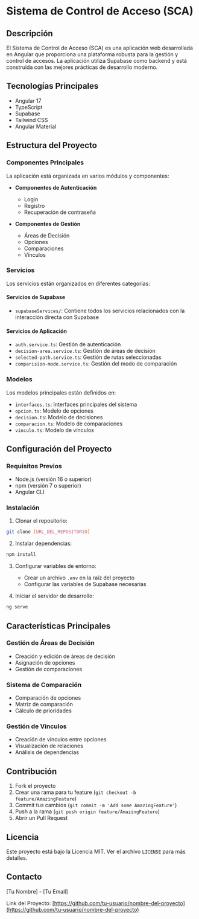 # Sistema de Control de Acceso (SCA)

## Descripción
El Sistema de Control de Acceso (SCA) es una aplicación web desarrollada en Angular que proporciona una plataforma robusta para la gestión y control de accesos. La aplicación utiliza Supabase como backend y está construida con las mejores prácticas de desarrollo moderno.

## Tecnologías Principales
- Angular 17
- TypeScript
- Supabase
- Tailwind CSS
- Angular Material

## Estructura del Proyecto

### Componentes Principales
La aplicación está organizada en varios módulos y componentes:

- **Componentes de Autenticación**
  - Login
  - Registro
  - Recuperación de contraseña

- **Componentes de Gestión**
  - Áreas de Decisión
  - Opciones
  - Comparaciones
  - Vínculos

### Servicios
Los servicios están organizados en diferentes categorías:

#### Servicios de Supabase
- `supabaseServices/`: Contiene todos los servicios relacionados con la interacción directa con Supabase

#### Servicios de Aplicación
- `auth.service.ts`: Gestión de autenticación
- `decision-area.service.ts`: Gestión de áreas de decisión
- `selected-path.service.ts`: Gestión de rutas seleccionadas
- `comparision-mode.service.ts`: Gestión del modo de comparación

### Modelos
Los modelos principales están definidos en:

- `interfaces.ts`: Interfaces principales del sistema
- `opcion.ts`: Modelo de opciones
- `decision.ts`: Modelo de decisiones
- `comparacion.ts`: Modelo de comparaciones
- `vinculo.ts`: Modelo de vínculos

## Configuración del Proyecto

### Requisitos Previos
- Node.js (versión 16 o superior)
- npm (versión 7 o superior)
- Angular CLI

### Instalación
1. Clonar el repositorio:
```bash
git clone [URL_DEL_REPOSITORIO]
```

2. Instalar dependencias:
```bash
npm install
```

3. Configurar variables de entorno:
   - Crear un archivo `.env` en la raíz del proyecto
   - Configurar las variables de Supabase necesarias

4. Iniciar el servidor de desarrollo:
```bash
ng serve
```

## Características Principales

### Gestión de Áreas de Decisión
- Creación y edición de áreas de decisión
- Asignación de opciones
- Gestión de comparaciones

### Sistema de Comparación
- Comparación de opciones
- Matriz de comparación
- Cálculo de prioridades

### Gestión de Vínculos
- Creación de vínculos entre opciones
- Visualización de relaciones
- Análisis de dependencias

## Contribución
1. Fork el proyecto
2. Crear una rama para tu feature (`git checkout -b feature/AmazingFeature`)
3. Commit tus cambios (`git commit -m 'Add some AmazingFeature'`)
4. Push a la rama (`git push origin feature/AmazingFeature`)
5. Abrir un Pull Request

## Licencia
Este proyecto está bajo la Licencia MIT. Ver el archivo `LICENSE` para más detalles.

## Contacto
[Tu Nombre] - [Tu Email]

Link del Proyecto: [https://github.com/tu-usuario/nombre-del-proyecto](https://github.com/tu-usuario/nombre-del-proyecto)
